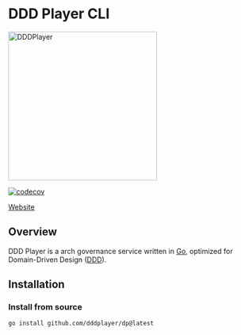 [website]: https://dddplayer.com
[go]: https://go.dev/
[DDD]: https://www.domainlanguage.com/

# DDD Player CLI

<a href="https://dddplayer.com/"><img src="https://assets.dddplayer.com/resource/logo/dp.png" alt="DDDPlayer" width="300"></a>

[![codecov](https://codecov.io/gh/dddplayer/dp/graph/badge.svg?token=B7Q2YZ7078)](https://codecov.io/gh/dddplayer/dp)

[Website]

## Overview

DDD Player is a arch governance service written in [Go], optimized for Domain-Driven Design ([DDD]). 

## Installation

### Install from source

```text
go install github.com/dddplayer/dp@latest
```


